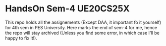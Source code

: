 # HandsOn Sem-4 UE20CS25X 


This repo holds all the assignements (Except DAA, it important fo it yourself) for 4th sem in PES University. Here marks the end of sem-4 for me, hence the repo will stay archived (Unless you find some error, in which case I'll be happy to fix it!).
